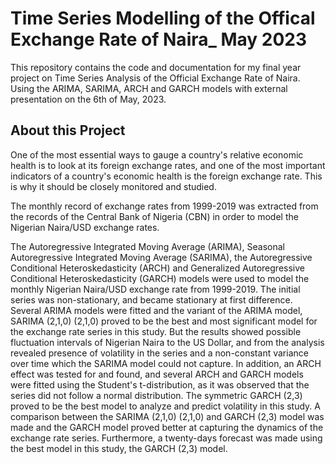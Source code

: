 # Time Series Modelling of the Offical Exchange Rate of Naira_ May 2023
 This repository contains the code and documentation for my final year project on Time Series Analysis of the Official Exchange Rate of Naira. Using the ARIMA, SARIMA, ARCH and GARCH models with external presentation on the 6th of May, 2023. 


## About this Project

One of the most essential ways to gauge a country's relative economic health is to look at its foreign exchange rates, and one of the most important indicators of a country's economic health is the foreign exchange rate. This is why it should be closely monitored and studied.

 The monthly record of exchange rates from 1999-2019 was extracted from the records of the Central Bank of Nigeria (CBN) in order to model the Nigerian Naira/USD exchange rates. 

The Autoregressive Integrated Moving Average (ARIMA), Seasonal Autoregressive Integrated Moving Average (SARIMA), the Autoregressive Conditional Heteroskedasticity (ARCH) and Generalized Autoregressive Conditional Heteroskedasticity (GARCH) models were used to model the monthly Nigerian Naira/USD exchange rate from 1999-2019. The initial series was non-stationary, and became stationary at first difference. Several ARIMA models were fitted and the variant of the ARIMA model, SARIMA (2,1,0) (2,1,0) proved to be the best and most significant model for the exchange rate series in this study. But the results showed possible fluctuation intervals of Nigerian Naira to the US Dollar, and from the analysis revealed presence of volatility in the series and a non-constant variance over time which the SARIMA model could not capture. In addition, an ARCH effect was tested for and found, and several ARCH and GARCH models were fitted using the Student's t-distribution, as it was observed that the series did not follow a normal distribution. The symmetric GARCH (2,3) proved to be the best model to analyze and predict volatility in this study. A comparison between the SARIMA (2,1,0) (2,1,0) and GARCH (2,3) model was made and the GARCH model proved better at capturing the dynamics of the exchange rate series. Furthermore, a twenty-days forecast was made using the best model in this study, the GARCH (2,3) model.




